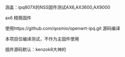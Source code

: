 涵盖：ipq807X的NSS固件测试AX6,AX3600,AX9000

ax6 精簡固件 

使用https://github.com/qosmio/openwrt-ipq.git
源码编译


本项目仅编译测试，不作为主固件使用

插件源码默认：kenzok8大神的
